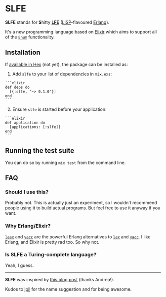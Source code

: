 # SLFE

**SLFE** stands for **S**hitty [**LFE**](http://lfe.io/) ([LISP](https://www.common-lisp.net/)-flavoured [Erlang](http://www.erlang.org/)).

It's a new programming language based on [Elixir](https://github.com/elixir-lang/elixir) which aims to support all of the [`Enum`](http://elixir-lang.org/docs/stable/elixir/Enum.html) functionality.

## Installation

If [available in Hex](https://hex.pm/docs/publish) (not yet), the package can be installed as:

  1. Add `slfe` to your list of dependencies in `mix.exs`:

    ```elixir
    def deps do
      [{:slfe, "~> 0.1.0"}]
    end
    ```

  2. Ensure `slfe` is started before your application:

    ```elixir
    def application do
      [applications: [:slfe]]
    end
    ```


## Running the test suite

You can do so by running `mix test` from the command line.


## FAQ

### Should I use this?

Probably not. This is actually just an experiment, so I wouldn't recommend people using it to build actual programs. But feel free to use it anyway if you want.

### Why Erlang/Elixir?

[`leex`](http://erlang.org/doc/man/leex.html) and [`yecc`](http://erlang.org/doc/man/yecc.html) are the powerful Erlang alternatives to [`lex`](http://en.wikipedia.org/wiki/Lex_(software)) and [`yacc`](https://en.wikipedia.org/wiki/Yacc). I like Erlang, and Elixir is pretty rad too. So why not.

### Is SLFE a Turing-complete language?

Yeah, I guess.

---

**SLFE** was inspired by [this blog post](http://andrealeopardi.com/posts/tokenizing-and-parsing-in-elixir-using-leex-and-yecc/) (thanks Andrea!).

Kudos to [lpil](https://github.com/lpil) for the name suggestion and for being awesome.
